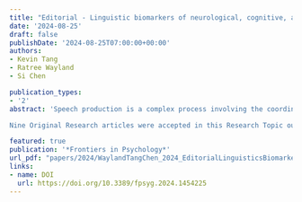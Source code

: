 ```yaml
---
title: "Editorial - Linguistic biomarkers of neurological, cognitive, and psychiatric disorders: verification, analytical validation, clinical validation, and machine learning"
date: '2024-08-25'
draft: false
publishDate: '2024-08-25T07:00:00+00:00'
authors:
- Kevin Tang
- Ratree Wayland
- Si Chen

publication_types:
- '2'
abstract: 'Speech production is a complex process involving the coordination of over 100 muscles across the respiratory, articulatory, and phonation systems. This intricate coordination makes speech a valuable source of biomarkers for various diseases. By analyzing speech production, we can gain insights into neuromuscular and psychological conditions, making it a powerful tool for the early detection and monitoring of these disorders as evidenced by the diverse studies in this Research Topic. These studies leverage and develop innovative methodologies to uncover the diagnostic potential of speech characteristics.\\

Nine Original Research articles were accepted in this Research Topic out of 17 submissions. With each paper having on average 5.2 authors, the interdisciplinary nature of this Research Topic is apparent. The nine articles cover seven broad types of disorders, including neurodegenerative diseases, neurodevelopmental disorders, cognitive impairments, psychological and emotional disorders, respiratory health, concussion and stuttering. To illustrate what the nine articles cover, a word cloud was generated showing the 200 most frequent words found in the abstracts of the articles.'

featured: true
publication: '*Frontiers in Psychology*'
url_pdf: "papers/2024/WaylandTangChen_2024_EditorialLinguisticsBiomarkers_Frontiers.pdf"
links:
- name: DOI
  url: https://doi.org/10.3389/fpsyg.2024.1454225
---
```

